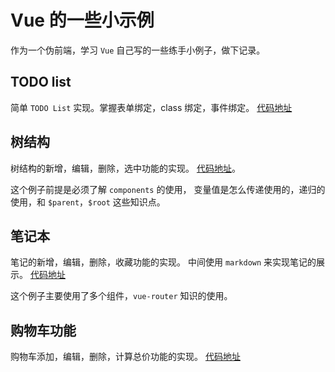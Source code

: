 # Vue 的一些小示例

作为一个伪前端，学习 `Vue` 自己写的一些练手小例子，做下记录。

## TODO list
简单 `TODO List` 实现。掌握表单绑定，class 绑定，事件绑定。
[代码地址](http://htmlpreview.github.io/?https://github.com/Flyerboy/vue-demo/blob/master/todo.html)

## 树结构
树结构的新增，编辑，删除，选中功能的实现。
[代码地址](http://htmlpreview.github.io/?https://github.com/Flyerboy/vue-demo/blob/master/tree.html)。

这个例子前提是必须了解 `components` 的使用， 变量值是怎么传递使用的，递归的使用，和 `$parent`，`$root` 这些知识点。

## 笔记本
笔记的新增，编辑，删除，收藏功能的实现。
中间使用 `markdown` 来实现笔记的展示。
[代码地址](http://htmlpreview.github.io/?https://github.com/Flyerboy/vue-demo/blob/master/note.html)

这个例子主要使用了多个组件，`vue-router` 知识的使用。


## 购物车功能
购物车添加，编辑，删除，计算总价功能的实现。
[代码地址](http://htmlpreview.github.io/?https://github.com/Flyerboy/vue-demo/blob/master/cart.html)
